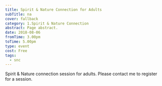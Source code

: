 ```yaml
---
title: Spirit & Nature Connection for Adults
subTitle: na
cover: fallback
category: 1.Spirit & Nature Connection
abstract: Page abstract.
date: 2018-08-06
fromTime: 3.00pm
toTime: 5.00pm
type: event
cost: Free
tags:
  - snc
---
```


Spirit & Nature connection session for adults. Please contact me to register for a session.


